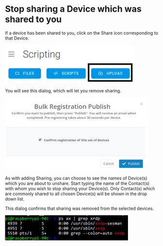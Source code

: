 # Stop sharing a Device which was shared to you

If a device has been shared to you, click on the Share icon corresponding to that Device.  

![](../../.gitbook/assets/image%20%2858%29.png)

You will see this dialog, which will let you remove sharing.

![](../../.gitbook/assets/image%20%28196%29.png)

As with adding Sharing, you can choose to see the names of Device\(s\) which you are about to unshare.  Start typing the name of the Contact\(s\) with whom you wish to stop sharing your Device\(s\).  Only Contact\(s\) which are commonly shared to all chosen Device\(s\) will be shown in the drop down list.

This dialog confirms that sharing was removed from the selected devices.

![](../../.gitbook/assets/image%20%28278%29.png)

